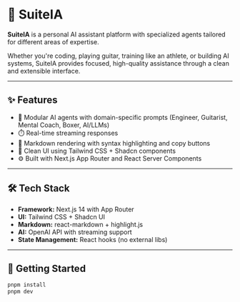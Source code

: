 # 🧠 SuiteIA

**SuiteIA** is a personal AI assistant platform with specialized agents tailored for different areas of expertise.

Whether you're coding, playing guitar, training like an athlete, or building AI systems, SuiteIA provides focused, high-quality assistance through a clean and extensible interface.

---

## ✨ Features

- 🧠 Modular AI agents with domain-specific prompts
  (Engineer, Guitarist, Mental Coach, Boxer, AI/LLMs)
- ⏱️ Real-time streaming responses
- 💬 Markdown rendering with syntax highlighting and copy buttons
- 🎨 Clean UI using Tailwind CSS + Shadcn components
- ⚙️ Built with Next.js App Router and React Server Components

---

## 🛠️ Tech Stack

- **Framework:** Next.js 14 with App Router
- **UI:** Tailwind CSS + Shadcn UI
- **Markdown:** react-markdown + highlight.js
- **AI:** OpenAI API with streaming support
- **State Management:** React hooks (no external libs)

---

## 🚀 Getting Started

```bash
pnpm install
pnpm dev
```
